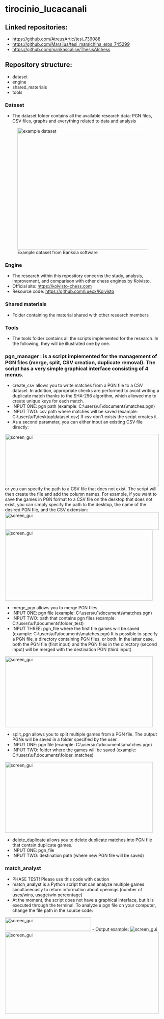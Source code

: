 # tirocinio_lucacanali

## Linked repositories:
- https://github.com/AtreusArtic/tesi_739088
- https://github.com/Marsiius/tesi_marsichina_eros_745299
- https://github.com/marikascalise/ThesisAIchess

## Repository structure:
- dataset
- engine
- shared_materials
- tools


### Dataset
- The dataset folder contains all the available research data: PGN files, CSV files, graphs and everything related to data and analysis

<figure>
  <img src="./images/table_ex.png" alt="example dataset"  width = "500" height = "397">
  <figcaption>
    Example dataset from Banksia software
  </figcaption>
</figure>

### Engine
- The research within this repository concerns the study, analysis, improvement, and comparison with other chess engines by Koivisto.
- Official site: https://koivisto-chess.com
- Resource code: https://github.com/Luecx/Koivisto

### Shared materials
- Folder containing the material shared with other research members

### Tools
- The tools folder contains all the scripts implemented for the research. In the following, they will be illustrated one by one.

### pgn_manager : is a script implemented for the management of PGN files (merge, split, CSV creation, duplicate removal). The script has a very simple graphical interface consisting of 4 menus.
- create_csv allows you to write matches from a PGN file to a CSV dataset. In addition, appropriate checks are performed to avoid writing a duplicate match thanks to the SHA-256 algorithm, which allowed me to create unique keys for each match.
- INPUT ONE: pgn path (example: C:\users\u1\documents\matches.pgn)
- INPUT TWO: csv path where matches will be saved (example: C:\users\u1\desktop\dataset.csv) If csv don't exists the script creates it
- As a second parameter, you can either input an existing CSV file directly:
<img src="./images/screen_select_csv_ex.png" alt="screen_gui" width = "500" height = "170">
or you can specify the path to a CSV file that does not exist. The script will then create the file and add the column names. For example, if you want to save the games in PGN format to a CSV file on the desktop that does not exist, you can simply specify the path to the desktop, the name of the desired PGN file, and the CSV extension:
<img src="./images/ex_csv_not_exist.png" alt="screen_gui" width = "500" height = "57">
<img src="./images/screen_pgnmanager1.png" alt="screen_gui" width = "480" height = "231">

- merge_pgn allows you to merge PGN files.
- INPUT ONE: pgn file (example: C:\users\u1\documents\matches.pgn)
- INPUT TWO: path that contains pgn files (example: C:\users\u1\documents\folder_test)
- INPUT THREE: pgn_file where the first file games will be saved (example: C:\users\u1\documents\matches.pgn)
It is possible to specify a PGN file, a directory containing PGN files, or both. In the latter case, both the PGN file (first input) and the PGN files in the directory (second input) will be merged with the destination PGN (third input).
<img src="./images/screen_pgnmanager2.png" alt="screen_gui" width = "480" height = "231">

- split_pgn allows you to split multiple games from a PGN file. The output PGNs will be saved in a folder specified by the user.
- INPUT ONE: pgn file (example: C:\users\u1\documents\matches.pgn)
- INPUT TWO: folder where the games will be saved (example: C:\users\u1\documents\folder_matches)
<img src="./images/screen_pgnmanager3.png" alt="screen_gui" width = "480" height = "231">

- delete_duplicate allows you to delete duplicate matches into PGN file that contain duplicate games.
- INPUT ONE: pgn_file
- INPUT TWO: destination path (where new PGN file will be saved)

### match_analyst
- PHASE TEST! Please use this code with caution
- match_analyst is a Python script that can analyze multiple games simultaneously to return information about openings (number of uses/wins, usage/win percentage)
- At the moment, the script does not have a graphical interface, but it is executed through the terminal. To analyze a pgn file on your computer, change the file path in the source code:
<img src="./images/screen_del_dupl.png" alt="screen_gui" width = "280" height = "44">
- Output example:
<img src="./images/screen_match_analyst_output.png" alt="screen_gui">
<img src="./images/screen_graph_bar_ex.png" alt="screen_gui" width = "500" height = "267">



